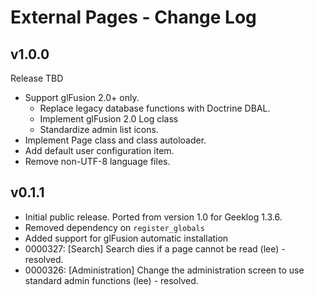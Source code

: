 # External Pages - Change Log

## v1.0.0
Release TBD
  * Support glFusion 2.0+ only.
    * Replace legacy database functions with Doctrine DBAL.
    * Implement glFusion 2.0 Log class
    * Standardize admin list icons.
  * Implement Page class and class autoloader.
  * Add default user configuration item.
  * Remove non-UTF-8 language files.

## v0.1.1
  * Initial public release. Ported from version 1.0 for Geeklog 1.3.6.
  * Removed dependency on `register_globals`
  * Added support for glFusion automatic installation
  * 0000327: [Search] Search dies if a page cannot be read (lee) - resolved.
  * 0000326: [Administration] Change the administration screen to use standard admin functions (lee) - resolved.

